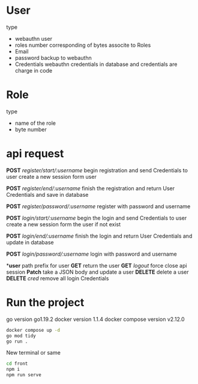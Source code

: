 # User 

type 
  - webauthn user 
  - roles number corresponding of bytes associte to Roles
  - Email 
  - password backup to webauthn
  - Credentials webauthn credentials  in database and credentials are charge in code 

# Role 

type 
  - name of the role
  - byte number 

# api request 

**POST** _register/start/:username_ begin registration and send Credentials to user create a new session form user

**POST** _register/end/:username_ finish the registration and return User Credentials and save in database

**POST** _register/password/:username_ register with password and username

**POST** _login/start/:username_ begin the login and send Credentials to user create a new session form the user if not exist

**POST** _login/end/:username_ finish the login and return User Credentials and update in database

**POST** _login/password/:username_ login with password and username

***user** path prefix for user 
  **GET** return the user
  **GET** _logout_ force close api session
  **Patch** take a JSON body and update a user
  **DELETE** delete a user
  **DELETE** _cred_ remove all login Credentials




# Run the project

go version go1.19.2
docker version 1.1.4
docker compose version v2.12.0
```sh
docker compose up -d
go mod tidy
go run .
```
New terminal or same

```sh
cd front
npm i 
npm run serve
```
